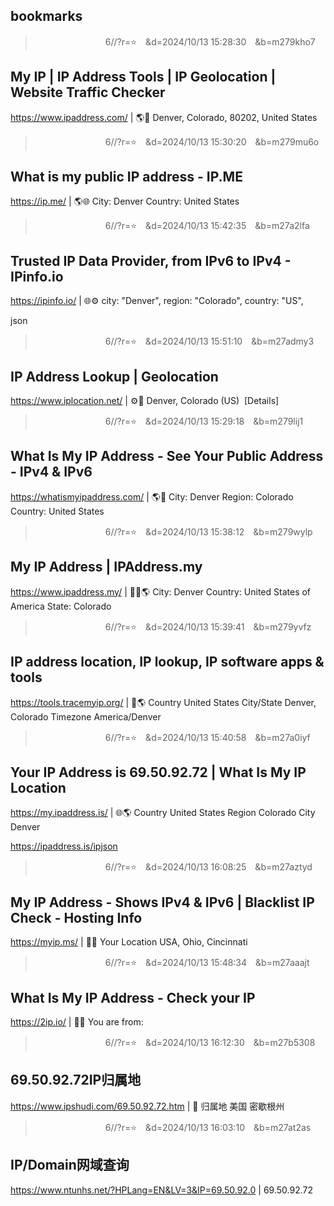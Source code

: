## bookmarks

>　　　　　　　　6//?r=⭐　&d=2024/10/13 15:28:30　&b=m279kho7
## My IP | IP Address Tools | IP Geolocation | Website Traffic Checker
https://www.ipaddress.com/
|
🌎🚩
Denver, Colorado, 80202, United States

>　　　　　　　　6//?r=⭐　&d=2024/10/13 15:30:20　&b=m279mu6o
## What is my public IP address - IP.ME
https://ip.me/
|
🌎🌐
City:	Denver
Country:	United States

>　　　　　　　　6//?r=⭐　&d=2024/10/13 15:42:35　&b=m27a2lfa
## Trusted IP Data Provider, from IPv6 to IPv4 - IPinfo.io
https://ipinfo.io/
|
🌐⚙️
city:
"Denver",
region:
"Colorado",
country:
"US",

json

>　　　　　　　　6//?r=⭐　&d=2024/10/13 15:51:10　&b=m27admy3
## IP Address Lookup | Geolocation
https://www.iplocation.net/
|
⚙️🌿
Denver, Colorado (US)  [Details]

>　　　　　　　　6//?r=⭐　&d=2024/10/13 15:29:18　&b=m279lij1
## What Is My IP Address - See Your Public Address - IPv4 & IPv6
https://whatismyipaddress.com/
|
🌎🤪
City: Denver
Region: Colorado
Country: United States

>　　　　　　　　6//?r=⭐　&d=2024/10/13 15:38:12　&b=m279wylp
## My IP Address | IPAddress.my
https://www.ipaddress.my/
|
🚩🌐🌎
City:	Denver
Country:	United States of America
State:	Colorado

>　　　　　　　　6//?r=⭐　&d=2024/10/13 15:39:41　&b=m279yvfz
## IP address location, IP lookup, IP software apps & tools
https://tools.tracemyip.org/
|
🚩🌎
Country	 United States
City/State	Denver, Colorado
Timezone	America/Denver

>　　　　　　　　6//?r=⭐　&d=2024/10/13 15:40:58　&b=m27a0iyf
## Your IP Address is 69.50.92.72 | What Is My IP Location
https://my.ipaddress.is/
|
🌐🌎
Country	United States
Region	Colorado
City	Denver

https://ipaddress.is/ipjson

>　　　　　　　　6//?r=⭐　&d=2024/10/13 16:08:25　&b=m27aztyd
## My IP Address - Shows IPv4 & IPv6 | Blacklist IP Check - Hosting Info
https://myip.ms/
|
🚩🌐
Your Location	USA,  Ohio,  Cincinnati

>　　　　　　　　6//?r=⭐　&d=2024/10/13 15:48:34　&b=m27aaajt
## What Is My IP Address - Check your IP
https://2ip.io/
|
🤪🚩
You are from:

>　　　　　　　　6//?r=⭐　&d=2024/10/13 16:12:30　&b=m27b5308
## 69.50.92.72IP归属地
https://www.ipshudi.com/69.50.92.72.htm
|
🤪
归属地	美国 密歇根州

>　　　　　　　　6//?r=⭐　&d=2024/10/13 16:03:10　&b=m27at2as
## IP/Domain网域查询
https://www.ntunhs.net/?HPLang=EN&LV=3&IP=69.50.92.0
|
69.50.92.72
